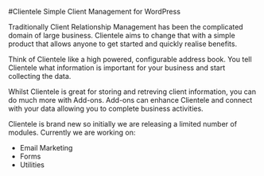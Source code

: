#Clientele
Simple Client Management for WordPress

Traditionally Client Relationship Management has been the complicated domain of large business. Clientele aims to change that with a simple product that allows anyone to get started and quickly realise benefits.

Think of Clientele like a high powered, configurable address book. You tell Clientele what information is important for your business and start collecting the data.

Whilst Clientele is great for storing and retreving client information, you can do much more with Add-ons. Add-ons can enhance Clientele and connect with your data allowing you to complete business activities.

Clientele is brand new so initially we are releasing a limited number of modules. Currently we are working on:
  - Email Marketing
  - Forms
  - Utilities
